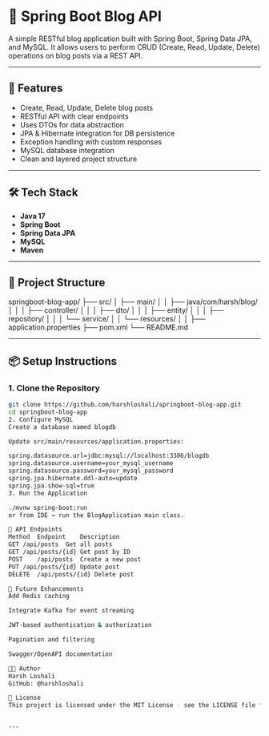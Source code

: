 # 📝 Spring Boot Blog API

A simple RESTful blog application built with Spring Boot, Spring Data JPA, and MySQL. It allows users to perform CRUD (Create, Read, Update, Delete) operations on blog posts via a REST API.

---

## 🚀 Features

- Create, Read, Update, Delete blog posts
- RESTful API with clear endpoints
- Uses DTOs for data abstraction
- JPA & Hibernate integration for DB persistence
- Exception handling with custom responses
- MySQL database integration
- Clean and layered project structure

---

## 🛠 Tech Stack

- **Java 17**
- **Spring Boot**
- **Spring Data JPA**
- **MySQL**
- **Maven**

---

## 📁 Project Structure

springboot-blog-app/
├── src/
│ ├── main/
│ │ ├── java/com/harsh/blog/
│ │ │ ├── controller/
│ │ │ ├── dto/
│ │ │ ├── entity/
│ │ │ ├── repository/
│ │ │ └── service/
│ │ └── resources/
│ │ ├── application.properties
├── pom.xml
└── README.md

---

## 📦 Setup Instructions

### 1. Clone the Repository

```bash
git clone https://github.com/harshloshali/springboot-blog-app.git
cd springboot-blog-app
2. Configure MySQL
Create a database named blogdb

Update src/main/resources/application.properties:

spring.datasource.url=jdbc:mysql://localhost:3306/blogdb
spring.datasource.username=your_mysql_username
spring.datasource.password=your_mysql_password
spring.jpa.hibernate.ddl-auto=update
spring.jpa.show-sql=true
3. Run the Application

./mvnw spring-boot:run
or from IDE → run the BlogApplication main class.

🧪 API Endpoints
Method	Endpoint	Description
GET	/api/posts	Get all posts
GET	/api/posts/{id}	Get post by ID
POST	/api/posts	Create a new post
PUT	/api/posts/{id}	Update post
DELETE	/api/posts/{id}	Delete post

🧠 Future Enhancements
Add Redis caching

Integrate Kafka for event streaming

JWT-based authentication & authorization

Pagination and filtering

Swagger/OpenAPI documentation

👨‍💻 Author
Harsh Loshali
GitHub: @harshloshali

📄 License
This project is licensed under the MIT License - see the LICENSE file for details.


---



